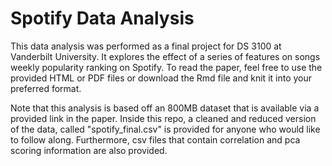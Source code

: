 # Spotify Data Analysis
This data analysis was performed as a final project for DS 3100 at Vanderbilt University. It explores the effect of a series of features on songs weekly popularity ranking on Spotify. To read the paper, feel free to use the provided HTML or PDF files or download the Rmd file and knit it into your preferred format.

Note that this analysis is based off an 800MB dataset that is available via a provided link in the paper. Inside this repo, a cleaned and reduced version of the data, called "spotify_final.csv"  is provided for anyone who would like to follow along. Furthermore, csv files that contain correlation and pca scoring information are also provided.
